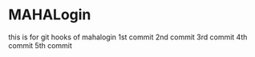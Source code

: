 # MAHALogin
this is for git hooks  of mahalogin
1st commit
2nd commit
3rd commit
4th commit
5th commit


